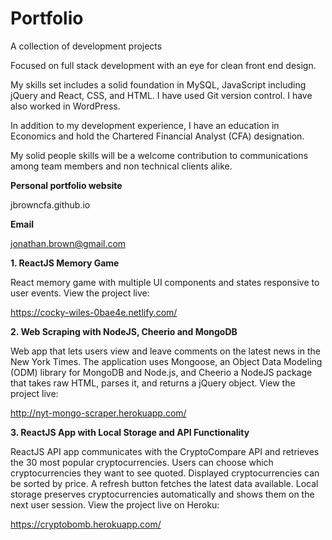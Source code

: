 # Portfolio

A collection of development projects

Focused on full stack development with an eye for clean front end design.

My skills set includes a solid foundation in MySQL, JavaScript including jQuery and React, CSS, and HTML. I have used Git version control. I have also worked in WordPress.

In addition to my development experience, I have an education in Economics and hold the Chartered Financial Analyst (CFA) designation. 

My solid people skills will be a welcome contribution to communications among team members and non technical clients alike.

**Personal portfolio website**

jbrowncfa.github.io

**Email**

jonathan.brown@gmail.com

**1. ReactJS Memory Game**

React memory game with multiple UI components and states responsive to user events.
View the project live:

https://cocky-wiles-0bae4e.netlify.com/

**2. Web Scraping with NodeJS, Cheerio and MongoDB**

Web app that lets users view and leave comments on the latest news in the New York Times. The application uses Mongoose, an Object Data Modeling (ODM) library for MongoDB and Node.js, and Cheerio a NodeJS package that takes raw HTML, parses it, and returns a jQuery object. 
View the project live:

http://nyt-mongo-scraper.herokuapp.com/

**3. ReactJS App with Local Storage and API Functionality**

ReactJS API app communicates with the CryptoCompare API and retrieves the 30 most popular cryptocurrencies. Users can choose which cryptocurrencies they want to see quoted. Displayed cryptocurrencies can be sorted by price. A refresh button fetches the latest data available. Local storage preserves cryptocurrencies automatically and shows them on the next user session.
View the project live on Heroku:

https://cryptobomb.herokuapp.com/
